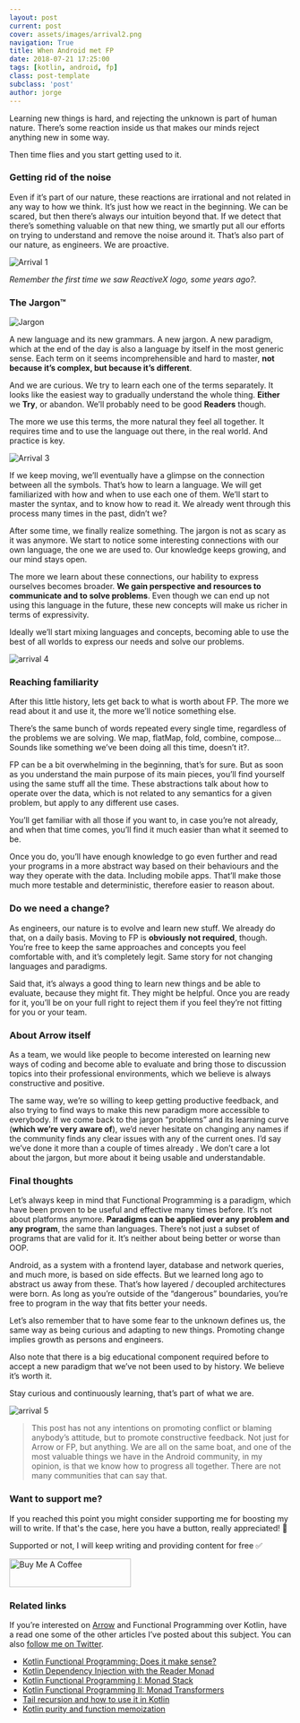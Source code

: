 ```yaml
---
layout: post
current: post
cover: assets/images/arrival2.png
navigation: True
title: When Android met FP
date: 2018-07-21 17:25:00
tags: [kotlin, android, fp]
class: post-template
subclass: 'post'
author: jorge
---
```


Learning new things is hard, and rejecting the unknown is part of human nature. There’s some reaction inside us that makes our minds reject anything new in some way.

Then time flies and you start getting used to it.

### Getting rid of the noise

Even if it’s part of our nature, these reactions are irrational and not related in any way to how we think. It’s just how we react in the beginning. We can be scared, but then there’s always our intuition beyond that. If we detect that there’s something valuable on that new thing, we smartly put all our efforts on trying to understand and remove the noise around it. That’s also part of our nature, as engineers. We are proactive.

![Arrival 1](assets/images/arrival1.jpeg)

*Remember the first time we saw ReactiveX logo, some years ago?.*

### The Jargon™️

![Jargon](assets/images/jargon.jpeg)

A new language and its new grammars. A new jargon. A new paradigm, which at the end of the day is also a language by itself in the most generic sense. Each term on it seems incomprehensible and hard to master, **not because it’s complex, but because it’s different**.

And we are curious. We try to learn each one of the terms separately. It looks like the easiest way to gradually understand the whole thing. **Either** we **Try**, or abandon. We’ll probably need to be good **Readers** though.

The more we use this terms, the more natural they feel all together. It requires time and to use the language out there, in the real world. And practice is key.

![Arrival 3](assets/images/arrival3.jpeg)

If we keep moving, we’ll eventually have a glimpse on the connection between all the symbols. That’s how to learn a language. We will get familiarized with how and when to use each one of them. We’ll start to master the syntax, and to know how to read it. We already went through this process many times in the past, didn’t we?

After some time, we finally realize something. The jargon is not as scary as it was anymore. We start to notice some interesting connections with our own language, the one we are used to. Our knowledge keeps growing, and our mind stays open.

The more we learn about these connections, our hability to express ourselves becomes broader. **We gain perspective and resources to communicate and to solve problems**. Even though we can end up not using this language in the future, these new concepts will make us richer in terms of expressivity.

Ideally we’ll start mixing languages and concepts, becoming able to use the best of all worlds to express our needs and solve our problems.

![arrival 4](assets/images/arrival4.jpeg)

### Reaching familiarity

After this little history, lets get back to what is worth about FP. The more we read about it and use it, the more we’ll notice something else.

There’s the same bunch of words repeated every single time, regardless of the problems we are solving. We map, flatMap, fold, combine, compose… Sounds like something we’ve been doing all this time, doesn’t it?.

FP can be a bit overwhelming in the beginning, that’s for sure. But as soon as you understand the main purpose of its main pieces, you’ll find yourself using the same stuff all the time. These abstractions talk about how to operate over the data, which is not related to any semantics for a given problem, but apply to any different use cases.

You’ll get familiar with all those if you want to, in case you’re not already, and when that time comes, you’ll find it much easier than what it seemed to be.

Once you do, you’ll have enough knowledge to go even further and read your programs in a more abstract way based on their behaviours and the way they operate with the data. Including mobile apps. That’ll make those much more testable and deterministic, therefore easier to reason about.

### Do we need a change?

As engineers, our nature is to evolve and learn new stuff. We already do that, on a daily basis. Moving to FP is **obviously not required**, though. You’re free to keep the same approaches and concepts you feel comfortable with, and it’s completely legit. Same story for not changing languages and paradigms.

Said that, it’s always a good thing to learn new things and be able to evaluate, because they might fit. They might be helpful. Once you are ready for it, you’ll be on your full right to reject them if you feel they’re not fitting for you or your team.

### About Arrow itself

As a team, we would like people to become interested on learning new ways of coding and become able to evaluate and bring those to discussion topics into their professional environments, which we believe is always constructive and positive.

The same way, we’re so willing to keep getting productive feedback, and also trying to find ways to make this new paradigm more accessible to everybody. If we come back to the jargon “problems” and its learning curve (**which we’re very aware of**), we’d never hesitate on changing any names if the community finds any clear issues with any of the current ones. I’d say we’ve done it more than a couple of times already . We don’t care a lot about the jargon, but more about it being usable and understandable.

### Final thoughts

Let’s always keep in mind that Functional Programming is a paradigm, which have been proven to be useful and effective many times before. It’s not about platforms anymore. **Paradigms can be applied over any problem and any program**, the same than languages. There’s not just a subset of programs that are valid for it. It’s neither about being better or worse than OOP.

Android, as a system with a frontend layer, database and network queries, and much more, is based on side effects. But we learned long ago to abstract us away from these. That’s how layered / decoupled architectures were born. As long as you’re outside of the “dangerous” boundaries, you’re free to program in the way that fits better your needs.

Let’s also remember that to have some fear to the unknown defines us, the same way as being curious and adapting to new things. Promoting change implies growth as persons and engineers.

Also note that there is a big educational component required before to accept a new paradigm that we’ve not been used to by history. We believe it’s worth it.

Stay curious and continuously learning, that’s part of what we are.

![arrival 5](assets/images/arrival5.jpeg)

> This post has not any intentions on promoting conflict or blaming anybody’s attitude, but to promote constructive feedback. Not just for Arrow or FP, but anything. We are all on the same boat, and one of the most valuable things we have in the Android community, in my opinion, is that we know how to progress all together. There are not many communities that can say that.

### Want to support me?

If you reached this point you might consider supporting me for boosting my will to write. If that's the case, here you have a button, really appreciated! 🤗

Supported or not, I will keep writing and providing content for free ✅

<a href="https://www.buymeacoffee.com/jorgecastillo" target="_blank"><img src="https://cdn.buymeacoffee.com/buttons/default-orange.png" alt="Buy Me A Coffee" style="height: 51px !important;width: 217px !important;" ></a>

### Related links

If you’re interested on [Arrow](https://arrow-kt.io) and Functional Programming over Kotlin, have a read one some of the other articles I’ve posted about this subject. You can also [follow me on Twitter](https://twitter.com/JorgeCastilloPR).

* [Kotlin Functional Programming: Does it make sense?](https://jorgecastilloprz.github.io/kotlin-fp-does-it-make-sense)
* [Kotlin Dependency Injection with the Reader Monad](https://jorgecastilloprz.github.io/kotlin-dependency-injection-with-the-reader-monad)
* [Kotlin Functional Programming I: Monad Stack](https://jorgecastilloprz.github.io/kotlin-fp-1-monad-stack)
* [Kotlin Functional Programming II: Monad Transformers](https://jorgecastilloprz.github.io/kotlin-fp-2-monad-transformers)
* [Tail recursion and how to use it in Kotlin](https://jorgecastilloprz.github.io/tail-recursion-and-how-to-use-it-in-kotlin)
* [Kotlin purity and function memoization](https://jorgecastilloprz.github.io/kotlin-purity-and-function-memoization)

